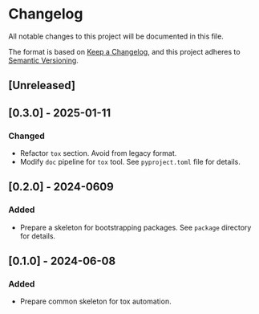 # <bootstrap-title> Changelog

All notable changes to this project will be documented in this file.

The format is based on [Keep a Changelog](https://keepachangelog.com/en/1.1.0/),
and this project adheres to [Semantic Versioning](https://semver.org/spec/v2.0.0.html).

## [Unreleased]

## [0.3.0] - 2025-01-11

### Changed
- Refactor `tox` section. Avoid from legacy format.
- Modify `doc` pipeline for `tox` tool. See `pyproject.toml` file for details.

## [0.2.0] - 2024-0609

### Added
- Prepare a skeleton for bootstrapping packages. See `package` directory for details.

## [0.1.0] - 2024-06-08

### Added
- Prepare common skeleton for tox automation.
